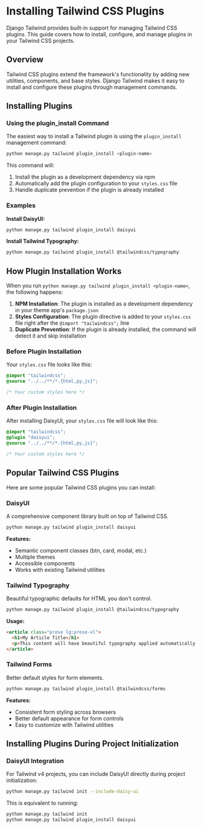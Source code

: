 # Installing Tailwind CSS Plugins

Django Tailwind provides built-in support for managing Tailwind CSS plugins. This guide covers how to install, configure, and manage plugins in your Tailwind CSS projects.

## Overview

Tailwind CSS plugins extend the framework's functionality by adding new utilities, components, and base styles. Django Tailwind makes it easy to install and configure these plugins through management commands.

## Installing Plugins

### Using the plugin_install Command

The easiest way to install a Tailwind plugin is using the `plugin_install` management command:

```bash
python manage.py tailwind plugin_install <plugin-name>
```

This command will:
1. Install the plugin as a development dependency via npm
2. Automatically add the plugin configuration to your `styles.css` file
3. Handle duplicate prevention if the plugin is already installed

### Examples

**Install DaisyUI:**
```bash
python manage.py tailwind plugin_install daisyui
```

**Install Tailwind Typography:**
```bash
python manage.py tailwind plugin_install @tailwindcss/typography
```

## How Plugin Installation Works

When you run `python manage.py tailwind plugin_install <plugin-name>`, the following happens:

1. **NPM Installation**: The plugin is installed as a development dependency in your theme app's `package.json`
2. **Styles Configuration**: The plugin directive is added to your `styles.css` file right after the `@import "tailwindcss";` line
3. **Duplicate Prevention**: If the plugin is already installed, the command will detect it and skip installation

### Before Plugin Installation

Your `styles.css` file looks like this:
```css
@import "tailwindcss";
@source "../../**/*.{html,py,js}";

/* Your custom styles here */
```

### After Plugin Installation

After installing DaisyUI, your `styles.css` file will look like this:
```css
@import "tailwindcss";
@plugin "daisyui";
@source "../../**/*.{html,py,js}";

/* Your custom styles here */
```

## Popular Tailwind CSS Plugins

Here are some popular Tailwind CSS plugins you can install:

### DaisyUI
A comprehensive component library built on top of Tailwind CSS.

```bash
python manage.py tailwind plugin_install daisyui
```

**Features:**
- Semantic component classes (btn, card, modal, etc.)
- Multiple themes
- Accessible components
- Works with existing Tailwind utilities

### Tailwind Typography
Beautiful typographic defaults for HTML you don't control.

```bash
python manage.py tailwind plugin_install @tailwindcss/typography
```

**Usage:**
```html
<article class="prose lg:prose-xl">
  <h1>My Article Title</h1>
  <p>This content will have beautiful typography applied automatically.</p>
</article>
```

### Tailwind Forms
Better default styles for form elements.

```bash
python manage.py tailwind plugin_install @tailwindcss/forms
```

**Features:**
- Consistent form styling across browsers
- Better default appearance for form controls
- Easy to customize with Tailwind utilities

## Installing Plugins During Project Initialization

### DaisyUI Integration

For Tailwind v4 projects, you can include DaisyUI directly during project initialization:

```bash
python manage.py tailwind init --include-daisy-ui
```

This is equivalent to running:
```bash
python manage.py tailwind init
python manage.py tailwind plugin_install daisyui
```
